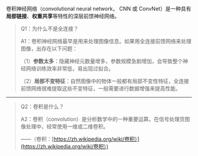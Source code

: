 卷积神经网络（convolutional neural network， CNN 或 ConvNet）是一种具有**局部链接**、**权重共享**等特性的深层前馈神经网络。

> Q1：为什么不是全连接？
>
> A1：卷积神经网络最早是用来处理图像信息。如果用全连接前馈网络来处理图像，出存在以下问题：
>
> （1）**参数太多**：隐藏神经元数量增多，参数规模急剧增加，会导致整个神经网络训练效率非常低，易出现过拟合。
>
> （2）**局部不变特征**：自然图像中的物体一般都有局部不变性特征，全连接前馈网络很难提取这些不变特征，一般需要进行数据增强来提高性能。

---

> Q2：卷积是什么？
>
> A2：卷积（convolution）是分析数学中的一种重要运算。在信号处理货图像处理中，经常使用一维或二维卷积。
>
> ——（卷积：[https://zh.wikipedia.org/wiki/卷积）](https://zh.wikipedia.org/wiki/卷积）)



